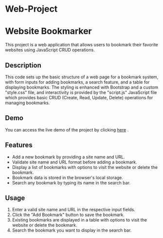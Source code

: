 # Web-Project
# Website Bookmarker

This project is a web application that allows users to bookmark their favorite websites using JavaScript CRUD operations.

## Description

This code sets up the basic structure of a web page for a bookmark system, with form inputs for adding bookmarks, a search feature, and a table for displaying bookmarks. The styling is enhanced with Bootstrap and a custom "style.css" file, and interactivity is provided by the "script.js" JavaScript file which provides basic CRUD (Create, Read, Update, Delete) operations for managing bookmarks. 

## Demo

You can access the live demo of the project by clicking [here](http://192.168.1.170:5500/index.html) .

## Features

- Add a new bookmark by providing a site name and URL.
- Validate site name and URL format before adding a bookmark.
- Display a list of bookmarks with options to visit the website or delete the bookmark.
- Bookmark data is stored in the browser's local storage.
- Search any bookmark by typing its name in the search bar.

## Usage

1. Enter a valid site name and URL in the respective input fields.
2. Click the "Add Bookmark" button to save the bookmark.
3. Existing bookmarks are displayed in a table with options to visit the website or delete the bookmark.
4. Search the bookmark you want to display in the search bar.
